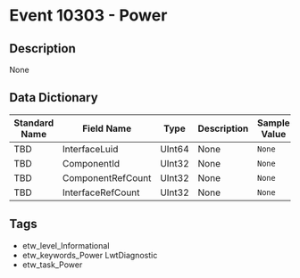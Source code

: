 # Event 10303 - Power

## Description
None

## Data Dictionary
|Standard Name|Field Name|Type|Description|Sample Value|
|---|---|---|---|---|
|TBD|InterfaceLuid|UInt64|None|`None`|
|TBD|ComponentId|UInt32|None|`None`|
|TBD|ComponentRefCount|UInt32|None|`None`|
|TBD|InterfaceRefCount|UInt32|None|`None`|

## Tags
* etw_level_Informational
* etw_keywords_Power LwtDiagnostic
* etw_task_Power